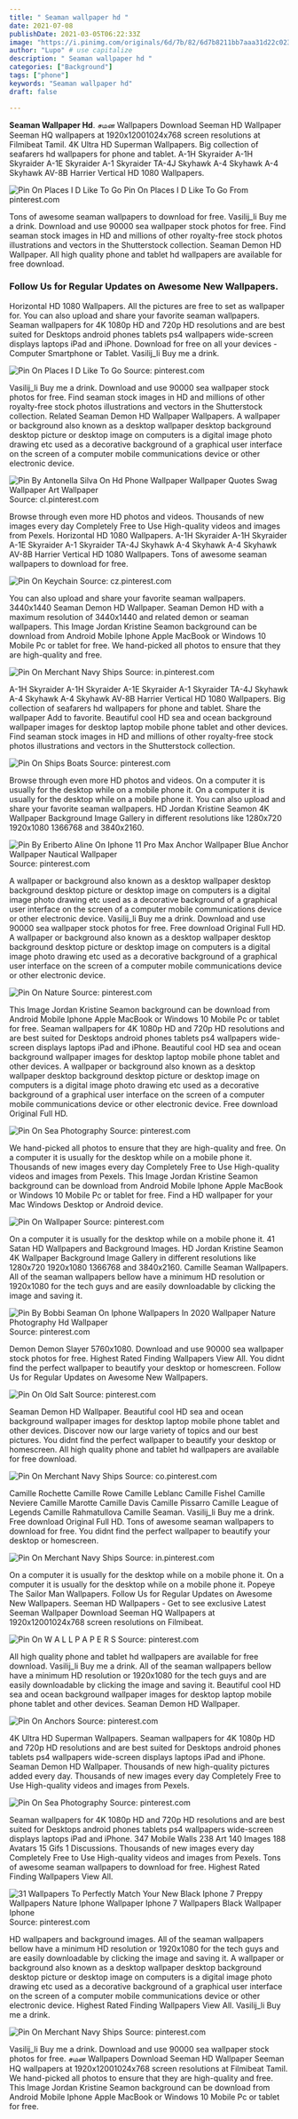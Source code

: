 ```yaml
---
title: " Seaman wallpaper hd "
date: 2021-07-08
publishDate: 2021-03-05T06:22:33Z
image: "https://i.pinimg.com/originals/6d/7b/82/6d7b8211bb7aaa31d22c0235cf54a309.png"
author: "Lupo" # use capitalize
description: " Seaman wallpaper hd "
categories: ["Background"]
tags: ["phone"]
keywords: "Seaman wallpaper hd"
draft: false

---
```



**Seaman Wallpaper Hd**. சமன Wallpapers Download Seeman HD Wallpaper Seeman HQ wallpapers at 1920x12001024x768 screen resolutions at Filmibeat Tamil. 4K Ultra HD Superman Wallpapers. Big collection of seafarers hd wallpapers for phone and tablet. A-1H Skyraider A-1H Skyraider A-1E Skyraider A-1 Skyraider TA-4J Skyhawk A-4 Skyhawk A-4 Skyhawk AV-8B Harrier Vertical HD 1080 Wallpapers.

![Pin On Places I D Like To Go](https://i.pinimg.com/originals/a4/c4/cc/a4c4ccd6b56f9de3e121825f8c071ee6.jpg "Pin On Places I D Like To Go")
Pin On Places I D Like To Go From pinterest.com


Tons of awesome seaman wallpapers to download for free. Vasilij_li Buy me a drink. Download and use 90000 sea wallpaper stock photos for free. Find seaman stock images in HD and millions of other royalty-free stock photos illustrations and vectors in the Shutterstock collection. Seaman Demon HD Wallpaper. All high quality phone and tablet hd wallpapers are available for free download.

### Follow Us for Regular Updates on Awesome New Wallpapers.

Horizontal HD 1080 Wallpapers. All the pictures are free to set as wallpaper for. You can also upload and share your favorite seaman wallpapers. Seaman wallpapers for 4K 1080p HD and 720p HD resolutions and are best suited for Desktops android phones tablets ps4 wallpapers wide-screen displays laptops iPad and iPhone. Download for free on all your devices - Computer Smartphone or Tablet. Vasilij_li Buy me a drink.


![Pin On Places I D Like To Go](https://i.pinimg.com/originals/a4/c4/cc/a4c4ccd6b56f9de3e121825f8c071ee6.jpg "Pin On Places I D Like To Go")
Source: pinterest.com

Vasilij_li Buy me a drink. Download and use 90000 sea wallpaper stock photos for free. Find seaman stock images in HD and millions of other royalty-free stock photos illustrations and vectors in the Shutterstock collection. Related Seaman Demon HD Wallpaper Wallpapers. A wallpaper or background also known as a desktop wallpaper desktop background desktop picture or desktop image on computers is a digital image photo drawing etc used as a decorative background of a graphical user interface on the screen of a computer mobile communications device or other electronic device.

![Pin By Antonella Silva On Hd Phone Wallpaper Wallpaper Quotes Swag Wallpaper Art Wallpaper](https://i.pinimg.com/originals/c7/69/e2/c769e21f26ed98a1e2fcbba4baec29d8.jpg "Pin By Antonella Silva On Hd Phone Wallpaper Wallpaper Quotes Swag Wallpaper Art Wallpaper")
Source: cl.pinterest.com

Browse through even more HD photos and videos. Thousands of new images every day Completely Free to Use High-quality videos and images from Pexels. Horizontal HD 1080 Wallpapers. A-1H Skyraider A-1H Skyraider A-1E Skyraider A-1 Skyraider TA-4J Skyhawk A-4 Skyhawk A-4 Skyhawk AV-8B Harrier Vertical HD 1080 Wallpapers. Tons of awesome seaman wallpapers to download for free.

![Pin On Keychain](https://i.pinimg.com/originals/b2/1b/97/b21b97326436ec0e50c79ac1a8351497.jpg "Pin On Keychain")
Source: cz.pinterest.com

You can also upload and share your favorite seaman wallpapers. 3440x1440 Seaman Demon HD Wallpaper. Seaman Demon HD with a maximum resolution of 3440x1440 and related demon or seaman wallpapers. This Image Jordan Kristine Seamon background can be download from Android Mobile Iphone Apple MacBook or Windows 10 Mobile Pc or tablet for free. We hand-picked all photos to ensure that they are high-quality and free.

![Pin On Merchant Navy Ships](https://i.pinimg.com/originals/bb/51/40/bb5140f1663fb91c0c11b1715730c53f.png "Pin On Merchant Navy Ships")
Source: in.pinterest.com

A-1H Skyraider A-1H Skyraider A-1E Skyraider A-1 Skyraider TA-4J Skyhawk A-4 Skyhawk A-4 Skyhawk AV-8B Harrier Vertical HD 1080 Wallpapers. Big collection of seafarers hd wallpapers for phone and tablet. Share the wallpaper Add to favorite. Beautiful cool HD sea and ocean background wallpaper images for desktop laptop mobile phone tablet and other devices. Find seaman stock images in HD and millions of other royalty-free stock photos illustrations and vectors in the Shutterstock collection.

![Pin On Ships Boats](https://i.pinimg.com/736x/b2/fa/64/b2fa64c95c92c921d924db3cbe213f38.jpg "Pin On Ships Boats")
Source: pinterest.com

Browse through even more HD photos and videos. On a computer it is usually for the desktop while on a mobile phone it. On a computer it is usually for the desktop while on a mobile phone it. You can also upload and share your favorite seaman wallpapers. HD Jordan Kristine Seamon 4K Wallpaper Background Image Gallery in different resolutions like 1280x720 1920x1080 1366768 and 3840x2160.

![Pin By Eriberto Aline On Iphone 11 Pro Max Anchor Wallpaper Blue Anchor Wallpaper Nautical Wallpaper](https://i.pinimg.com/originals/79/e2/36/79e2369ae3b1759961f25ec0e716b195.jpg "Pin By Eriberto Aline On Iphone 11 Pro Max Anchor Wallpaper Blue Anchor Wallpaper Nautical Wallpaper")
Source: pinterest.com

A wallpaper or background also known as a desktop wallpaper desktop background desktop picture or desktop image on computers is a digital image photo drawing etc used as a decorative background of a graphical user interface on the screen of a computer mobile communications device or other electronic device. Vasilij_li Buy me a drink. Download and use 90000 sea wallpaper stock photos for free. Free download Original Full HD. A wallpaper or background also known as a desktop wallpaper desktop background desktop picture or desktop image on computers is a digital image photo drawing etc used as a decorative background of a graphical user interface on the screen of a computer mobile communications device or other electronic device.

![Pin On Nature](https://i.pinimg.com/originals/f7/72/40/f77240e1901e8ec67b8fe59de49af359.png "Pin On Nature")
Source: pinterest.com

This Image Jordan Kristine Seamon background can be download from Android Mobile Iphone Apple MacBook or Windows 10 Mobile Pc or tablet for free. Seaman wallpapers for 4K 1080p HD and 720p HD resolutions and are best suited for Desktops android phones tablets ps4 wallpapers wide-screen displays laptops iPad and iPhone. Beautiful cool HD sea and ocean background wallpaper images for desktop laptop mobile phone tablet and other devices. A wallpaper or background also known as a desktop wallpaper desktop background desktop picture or desktop image on computers is a digital image photo drawing etc used as a decorative background of a graphical user interface on the screen of a computer mobile communications device or other electronic device. Free download Original Full HD.

![Pin On Sea Photography](https://i.pinimg.com/originals/4e/e0/1f/4ee01f83a0902c5d5641fed17d2f11cb.png "Pin On Sea Photography")
Source: pinterest.com

We hand-picked all photos to ensure that they are high-quality and free. On a computer it is usually for the desktop while on a mobile phone it. Thousands of new images every day Completely Free to Use High-quality videos and images from Pexels. This Image Jordan Kristine Seamon background can be download from Android Mobile Iphone Apple MacBook or Windows 10 Mobile Pc or tablet for free. Find a HD wallpaper for your Mac Windows Desktop or Android device.

![Pin On Wallpaper](https://i.pinimg.com/originals/84/17/b1/8417b1ae2722628b6b795493c58f6c51.jpg "Pin On Wallpaper")
Source: pinterest.com

On a computer it is usually for the desktop while on a mobile phone it. 41 Satan HD Wallpapers and Background Images. HD Jordan Kristine Seamon 4K Wallpaper Background Image Gallery in different resolutions like 1280x720 1920x1080 1366768 and 3840x2160. Camille Seaman Wallpapers. All of the seaman wallpapers bellow have a minimum HD resolution or 1920x1080 for the tech guys and are easily downloadable by clicking the image and saving it.

![Pin By Bobbi Seaman On Iphone Wallpapers In 2020 Wallpaper Nature Photography Hd Wallpaper](https://i.pinimg.com/564x/0c/80/b1/0c80b18819db0d5ac721695f2edb031a.jpg "Pin By Bobbi Seaman On Iphone Wallpapers In 2020 Wallpaper Nature Photography Hd Wallpaper")
Source: pinterest.com

Demon Demon Slayer 5760x1080. Download and use 90000 sea wallpaper stock photos for free. Highest Rated Finding Wallpapers View All. You didnt find the perfect wallpaper to beautify your desktop or homescreen. Follow Us for Regular Updates on Awesome New Wallpapers.

![Pin On Old Salt](https://i.pinimg.com/originals/2b/16/eb/2b16ebd48b8101a9e5f92cd66751ad12.jpg "Pin On Old Salt")
Source: pinterest.com

Seaman Demon HD Wallpaper. Beautiful cool HD sea and ocean background wallpaper images for desktop laptop mobile phone tablet and other devices. Discover now our large variety of topics and our best pictures. You didnt find the perfect wallpaper to beautify your desktop or homescreen. All high quality phone and tablet hd wallpapers are available for free download.

![Pin On Merchant Navy Ships](https://i.pinimg.com/originals/7a/e3/f0/7ae3f05b6cc94b976949390a9d3d71cb.png "Pin On Merchant Navy Ships")
Source: co.pinterest.com

Camille Rochette Camille Rowe Camille Leblanc Camille Fishel Camille Neviere Camille Marotte Camille Davis Camille Pissarro Camille League of Legends Camille Rahmatullova Camille Seaman. Vasilij_li Buy me a drink. Free download Original Full HD. Tons of awesome seaman wallpapers to download for free. You didnt find the perfect wallpaper to beautify your desktop or homescreen.

![Pin On Merchant Navy Ships](https://i.pinimg.com/originals/dd/1b/ce/dd1bcec8b2118132d6ac8e8ed174e978.png "Pin On Merchant Navy Ships")
Source: in.pinterest.com

On a computer it is usually for the desktop while on a mobile phone it. On a computer it is usually for the desktop while on a mobile phone it. Popeye The Sailor Man Wallpapers. Follow Us for Regular Updates on Awesome New Wallpapers. Seeman HD Wallpapers - Get to see exclusive Latest Seeman Wallpaper Download Seeman HQ Wallpapers at 1920x12001024x768 screen resolutions on Filmibeat.

![Pin On W A L L P A P E R S](https://i.pinimg.com/736x/4a/b5/cf/4ab5cf59af8bcc2e7b50f83d5da78730.jpg "Pin On W A L L P A P E R S")
Source: pinterest.com

All high quality phone and tablet hd wallpapers are available for free download. Vasilij_li Buy me a drink. All of the seaman wallpapers bellow have a minimum HD resolution or 1920x1080 for the tech guys and are easily downloadable by clicking the image and saving it. Beautiful cool HD sea and ocean background wallpaper images for desktop laptop mobile phone tablet and other devices. Seaman Demon HD Wallpaper.

![Pin On Anchors](https://i.pinimg.com/originals/bd/d1/54/bdd154998f634e13b706a91913e8e732.jpg "Pin On Anchors")
Source: pinterest.com

4K Ultra HD Superman Wallpapers. Seaman wallpapers for 4K 1080p HD and 720p HD resolutions and are best suited for Desktops android phones tablets ps4 wallpapers wide-screen displays laptops iPad and iPhone. Seaman Demon HD Wallpaper. Thousands of new high-quality pictures added every day. Thousands of new images every day Completely Free to Use High-quality videos and images from Pexels.

![Pin On Sea Photography](https://i.pinimg.com/originals/56/6c/c9/566cc99cf033a56e67b6ef1fe300e439.png "Pin On Sea Photography")
Source: pinterest.com

Seaman wallpapers for 4K 1080p HD and 720p HD resolutions and are best suited for Desktops android phones tablets ps4 wallpapers wide-screen displays laptops iPad and iPhone. 347 Mobile Walls 238 Art 140 Images 188 Avatars 15 Gifs 1 Discussions. Thousands of new images every day Completely Free to Use High-quality videos and images from Pexels. Tons of awesome seaman wallpapers to download for free. Highest Rated Finding Wallpapers View All.

![31 Wallpapers To Perfectly Match Your New Black Iphone 7 Preppy Wallpapers Nature Iphone Wallpaper Iphone 7 Wallpapers Black Wallpaper Iphone](https://i.pinimg.com/originals/aa/17/13/aa171339d42b29549b35095ce1f06641.jpg "31 Wallpapers To Perfectly Match Your New Black Iphone 7 Preppy Wallpapers Nature Iphone Wallpaper Iphone 7 Wallpapers Black Wallpaper Iphone")
Source: pinterest.com

HD wallpapers and background images. All of the seaman wallpapers bellow have a minimum HD resolution or 1920x1080 for the tech guys and are easily downloadable by clicking the image and saving it. A wallpaper or background also known as a desktop wallpaper desktop background desktop picture or desktop image on computers is a digital image photo drawing etc used as a decorative background of a graphical user interface on the screen of a computer mobile communications device or other electronic device. Highest Rated Finding Wallpapers View All. Vasilij_li Buy me a drink.

![Pin On Merchant Navy Ships](https://i.pinimg.com/originals/6d/7b/82/6d7b8211bb7aaa31d22c0235cf54a309.png "Pin On Merchant Navy Ships")
Source: pinterest.com

Vasilij_li Buy me a drink. Download and use 90000 sea wallpaper stock photos for free. சமன Wallpapers Download Seeman HD Wallpaper Seeman HQ wallpapers at 1920x12001024x768 screen resolutions at Filmibeat Tamil. We hand-picked all photos to ensure that they are high-quality and free. This Image Jordan Kristine Seamon background can be download from Android Mobile Iphone Apple MacBook or Windows 10 Mobile Pc or tablet for free.


